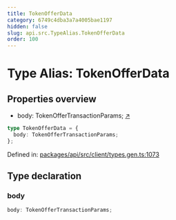 ```yaml
---
title: TokenOfferData
category: 6749c4dba3a7a4005bae1197
hidden: false
slug: api.src.TypeAlias.TokenOfferData
order: 100
---
```


# Type Alias: TokenOfferData

## Properties overview

- body:  TokenOfferTransactionParams; [↗](#body)

```ts
type TokenOfferData = {
  body: TokenOfferTransactionParams;
};
```

Defined in: [packages/api/src/client/types.gen.ts:1073](https://github.com/zkcloudworker/minatokens-lib/blob/main/packages/api/src/client/types.gen.ts#L1073)

## Type declaration

### body

```ts
body: TokenOfferTransactionParams;
```
